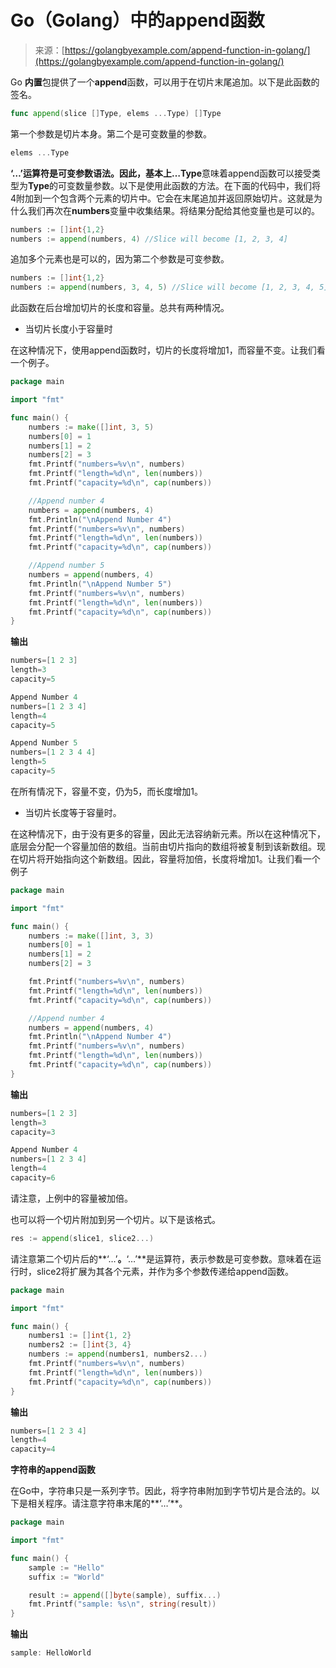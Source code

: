 <!--yml

类别：未分类

日期：2024-10-13 06:18:46

-->

# Go（Golang）中的append函数

> 来源：[https://golangbyexample.com/append-function-in-golang/](https://golangbyexample.com/append-function-in-golang/)

Go **内置**包提供了一个**append**函数，可以用于在切片末尾追加。以下是此函数的签名。

```go
func append(slice []Type, elems ...Type) []Type
```

第一个参数是切片本身。第二个是可变数量的参数。

```go
elems ...Type
```

**‘…’**运算符是可变参数语法。因此，基本上**…Type**意味着append函数可以接受类型为**Type**的可变数量参数。以下是使用此函数的方法。在下面的代码中，我们将4附加到一个包含两个元素的切片中。它会在末尾追加并返回原始切片。这就是为什么我们再次在**numbers**变量中收集结果。将结果分配给其他变量也是可以的。

```go
numbers := []int{1,2}
numbers := append(numbers, 4) //Slice will become [1, 2, 3, 4]
```

追加多个元素也是可以的，因为第二个参数是可变参数。

```go
numbers := []int{1,2}
numbers := append(numbers, 3, 4, 5) //Slice will become [1, 2, 3, 4, 5]
```

此函数在后台增加切片的长度和容量。总共有两种情况。

+   当切片长度小于容量时

在这种情况下，使用append函数时，切片的长度将增加1，而容量不变。让我们看一个例子。

```go
package main

import "fmt"

func main() {
    numbers := make([]int, 3, 5)
    numbers[0] = 1
    numbers[1] = 2
    numbers[2] = 3
    fmt.Printf("numbers=%v\n", numbers)
    fmt.Printf("length=%d\n", len(numbers))
    fmt.Printf("capacity=%d\n", cap(numbers))

    //Append number 4
    numbers = append(numbers, 4)
    fmt.Println("\nAppend Number 4")
    fmt.Printf("numbers=%v\n", numbers)
    fmt.Printf("length=%d\n", len(numbers))
    fmt.Printf("capacity=%d\n", cap(numbers))

    //Append number 5
    numbers = append(numbers, 4)
    fmt.Println("\nAppend Number 5")
    fmt.Printf("numbers=%v\n", numbers)
    fmt.Printf("length=%d\n", len(numbers))
    fmt.Printf("capacity=%d\n", cap(numbers))
}
```

**输出**

```go
numbers=[1 2 3]
length=3
capacity=5

Append Number 4
numbers=[1 2 3 4]
length=4
capacity=5

Append Number 5
numbers=[1 2 3 4 4]
length=5
capacity=5
```

在所有情况下，容量不变，仍为5，而长度增加1。

+   当切片长度等于容量时。

在这种情况下，由于没有更多的容量，因此无法容纳新元素。所以在这种情况下，底层会分配一个容量加倍的数组。当前由切片指向的数组将被复制到该新数组。现在切片将开始指向这个新数组。因此，容量将加倍，长度将增加1。让我们看一个例子

```go
package main

import "fmt"

func main() {
    numbers := make([]int, 3, 3)
    numbers[0] = 1
    numbers[1] = 2
    numbers[2] = 3

    fmt.Printf("numbers=%v\n", numbers)
    fmt.Printf("length=%d\n", len(numbers))
    fmt.Printf("capacity=%d\n", cap(numbers))

    //Append number 4
    numbers = append(numbers, 4)
    fmt.Println("\nAppend Number 4")
    fmt.Printf("numbers=%v\n", numbers)
    fmt.Printf("length=%d\n", len(numbers))
    fmt.Printf("capacity=%d\n", cap(numbers))
}
```

**输出**

```go
numbers=[1 2 3]
length=3
capacity=3

Append Number 4
numbers=[1 2 3 4]
length=4
capacity=6
```

请注意，上例中的容量被加倍。

也可以将一个切片附加到另一个切片。以下是该格式。

```go
res := append(slice1, slice2...)
```

请注意第二个切片后的**‘…’**。**‘…’**是运算符，表示参数是可变参数。意味着在运行时，slice2将扩展为其各个元素，并作为多个参数传递给append函数。

```go
package main

import "fmt"

func main() {
    numbers1 := []int{1, 2}
    numbers2 := []int{3, 4}
    numbers := append(numbers1, numbers2...)
    fmt.Printf("numbers=%v\n", numbers)
    fmt.Printf("length=%d\n", len(numbers))
    fmt.Printf("capacity=%d\n", cap(numbers))
}
```

**输出**

```go
numbers=[1 2 3 4]
length=4
capacity=4
```

**字符串的append函数**

在Go中，字符串只是一系列字节。因此，将字符串附加到字节切片是合法的。以下是相关程序。请注意字符串末尾的**‘…’**。

```go
package main

import "fmt"

func main() {
    sample := "Hello"
    suffix := "World"

    result := append([]byte(sample), suffix...)
    fmt.Printf("sample: %s\n", string(result))
}
```

**输出**

```go
sample: HelloWorld
```
